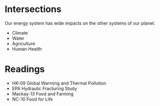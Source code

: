 # Intersections

Our energy system has wide impacts on the other systems of our planet.

- Climate
- Water
- Agriculture
- Human Health

# Readings

- HK-09 Global Warming and Thermal Pollution
- EPA Hydraulic Fracturing Study
- Mackay-13 Food and Farming
- NC-10 Food for Life
